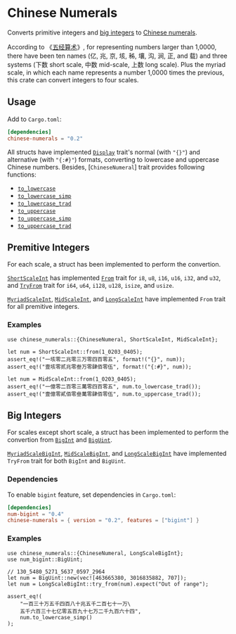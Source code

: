 # Chinese Numerals

Converts primitive integers and [big integers](https://docs.rs/num-bigint) to [Chinese numerals](https://en.wikipedia.org/wiki/Chinese_numerals).

According to 《[五经算术](https://zh.wikipedia.org/wiki/%E4%BA%94%E7%B6%93%E7%AE%97%E8%A1%93)》, for representing numbers larger than 1,0000, there have been ten names (亿, 兆, 京, 垓, 秭, 壤, 沟, 涧, 正, and 载) and three systems (下数 short scale, 中数 mid-scale, 上数 long scale). Plus the myriad scale, in which each name represents a number 1,0000 times the previous, this crate can convert integers to four scales.

## Usage

Add to `Cargo.toml`:
```toml
[dependencies]
chinese-numerals = "0.2"
```

All structs have implemented [`Display`](https://doc.rust-lang.org/std/fmt/trait.Display.html) trait's normal (with `"{}"`) and alternative (with `"{:#}"`) formats, converting to lowercase and uppercase Chinese numbers. Besides, [`ChineseNumeral`] trait provides following functions:

- [`to_lowercase`](https://docs.rs/chinese-numerals/latest/chinese_numerals/trait.ChineseNumeral.html#method.to_lowercase)
- [`to_lowercase_simp`](https://docs.rs/chinese-numerals/latest/chinese_numerals/trait.ChineseNumeral.html#method.to_lowercase#method.to_lowercase_simp)
- [`to_lowercase_trad`](https://docs.rs/chinese-numerals/latest/chinese_numerals/trait.ChineseNumeral.html#method.to_lowercase#method.to_lowercase_trad)
- [`to_uppercase`](https://docs.rs/chinese-numerals/latest/chinese_numerals/trait.ChineseNumeral.html#method.to_lowercase#method.to_uppercase)
- [`to_uppercase_simp`](https://docs.rs/chinese-numerals/latest/chinese_numerals/trait.ChineseNumeral.html#method.to_lowercase#method.to_uppercase_simp)
- [`to_uppercase_trad`](https://docs.rs/chinese-numerals/latest/chinese_numerals/trait.ChineseNumeral.html#method.to_lowercase#method.to_uppercase_trad)

## Premitive Integers

For each scale, a struct has been implemented to perform the convertion.

[`ShortScaleInt`](https://docs.rs/chinese-numerals/latest/chinese_numerals/struct.ShortScaleInt.html) has implemented [`From`](https://doc.rust-lang.org/core/convert/trait.From.html) trait for `i8`, `u8`, `i16`, `u16`, `i32`, and `u32`, and [`TryFrom`](https://doc.rust-lang.org/core/convert/trait.TryFrom.html) trait for `i64`, `u64`, `i128`, `u128`, `isize`, and `usize`.

[`MyriadScaleInt`](https://docs.rs/chinese-numerals/latest/chinese_numerals/struct.MyriadScaleInt.html), [`MidScaleInt`](https://docs.rs/chinese-numerals/latest/chinese_numerals/struct.MidScaleInt.html), and [`LongScaleInt`](https://docs.rs/chinese-numerals/latest/chinese_numerals/struct.LongScaleInt.html) have implemented `From` trait for all premitive integers.

### Examples
```
use chinese_numerals::{ChineseNumeral, ShortScaleInt, MidScaleInt};

let num = ShortScaleInt::from(1_0203_0405);
assert_eq!("一垓零二兆零三万零四百零五", format!("{}", num));
assert_eq!("壹垓零贰兆零叁万零肆佰零伍", format!("{:#}", num));

let num = MidScaleInt::from(1_0203_0405);
assert_eq!("一億零二百零三萬零四百零五", num.to_lowercase_trad());
assert_eq!("壹億零貳佰零叄萬零肆佰零伍", num.to_uppercase_trad());
```

## Big Integers

For scales except short scale, a struct has been implemented to perform the convertion from [`BigInt`](https://docs.rs/num-bigint/latest/num_bigint/struct.BigInt.html) and [`BigUint`](https://docs.rs/num-bigint/latest/num_bigint/struct.BigUint.html).

[`MyriadScaleBigInt`](https://docs.rs/chinese-numerals/latest/chinese_numerals/struct.MyriadScaleBigInt.html), [`MidScaleBigInt`](https://docs.rs/chinese-numerals/latest/chinese_numerals/struct.MidScaleBigInt.html), and [`LongScaleBigInt`](https://docs.rs/chinese-numerals/latest/chinese_numerals/struct.LongScaleBigInt.html) have implemented `TryFrom` trait for both `BigInt` and `BigUint`.

### Dependencies

To enable `bigint` feature, set dependencies in `Cargo.toml`:
```toml
[dependencies]
num-bigint = "0.4"
chinese-numerals = { version = "0.2", features = ["bigint"] }
```

### Examples
```
use chinese_numerals::{ChineseNumeral, LongScaleBigInt};
use num_bigint::BigUint;

// 130_5480_5271_5637_0597_2964
let num = BigUint::new(vec![463665380, 3016835882, 707]);
let num = LongScaleBigInt::try_from(num).expect("Out of range");

assert_eq!(
    "一百三十万五千四百八十兆五千二百七十一万\
    五千六百三十七亿零五百九十七万二千九百六十四",
    num.to_lowercase_simp()
);
```
